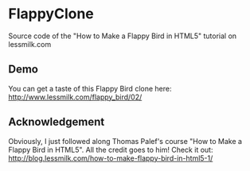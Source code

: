 # FlappyClone
Source code of the "How to Make a Flappy Bird in HTML5" tutorial on lessmilk.com

## Demo
You can get a taste of this Flappy Bird clone here: http://www.lessmilk.com/flappy_bird/02/

## Acknowledgement
Obviously, I just followed along Thomas Palef's course "How to Make a Flappy Bird in HTML5". All the credit goes to him! Check it out: http://blog.lessmilk.com/how-to-make-flappy-bird-in-html5-1/
